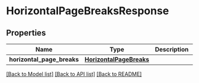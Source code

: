 # HorizontalPageBreaksResponse

## Properties
Name | Type | Description | Notes
------------ | ------------- | ------------- | -------------
**horizontal_page_breaks** | [**HorizontalPageBreaks**](HorizontalPageBreaks.md) |  | [optional] 

[[Back to Model list]](../README.md#documentation-for-models) [[Back to API list]](../README.md#documentation-for-api-endpoints) [[Back to README]](../README.md)


